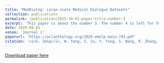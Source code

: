 ```yaml
---
title: "MedDialog: Large-scale Medical Dialogue Datasets"
collection: publications
permalink: /publication/2015-10-01-paper-title-number-3
excerpt: 'This paper is about the number 3. The number 4 is left for future work.'
date: 2020-08-01
venue: 'Journal 1'
paperurl: 'https://aclanthology.org/2020.emnlp-main.743.pdf'
citation: '<i>G. Zeng</i>, W. Yang, Z. Ju, Y. Yang, S. Wang, R. Zhang, M. Zhou, J. Zeng, X. Dong, R. Zhang, H. Fang, P. Zhu, S. Chen, P. Xie. (2020). &quot;MedDialog: Large-scale Medical Dialogue Datasets. &quot; <i>EMNLP 2020</i>. 1(3).'
---
```

<!-- This paper is about the number 3. The number 4 is left for future work. -->

[Download paper here](https://aclanthology.org/2020.emnlp-main.743.pdf)